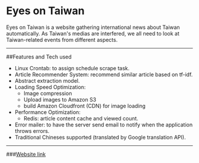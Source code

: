 # Eyes on Taiwan

Eyes on Taiwan is a website gathering international news about Taiwan automatically. As Taiwan's medias are interfered, we all need to look at Taiwan-related events from different aspects.

---

##Features and Tech used

- Linux Crontab: to assign schedule scrape task.
- Article Recommender System: recommend similar article based on tf-idf.
- Abstract extraction model.
- Loading Speed Optimization:
    - Image compression
    - Upload images to Amazon S3
    - build Amazon Cloudfront (CDN) for image loading
- Performance Optimization:
    - Redis: article content cache and viewed count.
- Error mailer: to have the server send email to notify when the application throws errors.
- Traditional Chineses supported (translated by Google translation API).

---

###[Website link](https://wheatxstone.com)